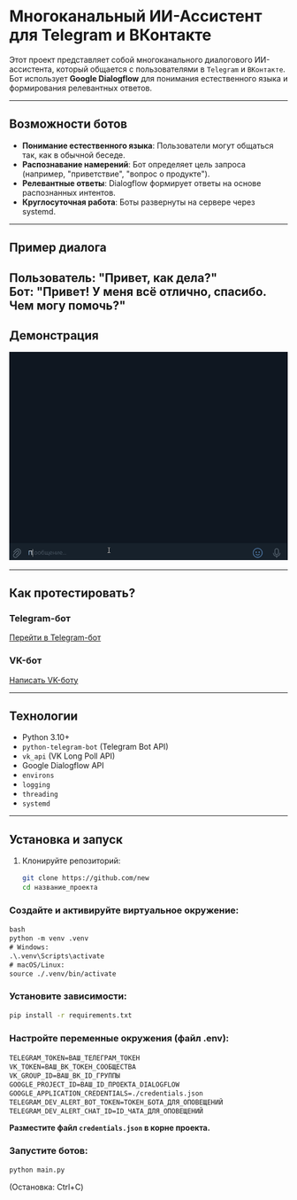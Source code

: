 # Многоканальный ИИ-Ассистент для Telegram и ВКонтакте

Этот проект представляет собой многоканального диалогового ИИ-ассистента, который общается с пользователями в `Telegram` и `ВКонтакте`. Бот использует **Google Dialogflow** для понимания естественного языка и формирования релевантных ответов.

-------------------------------
## Возможности ботов

- **Понимание естественного языка**: Пользователи могут общаться так, как в обычной беседе.
- **Распознавание намерений**: Бот определяет цель запроса (например, "приветствие", "вопрос о продукте").
- **Релевантные ответы**: Dialogflow формирует ответы на основе распознанных интентов.
- **Круглосуточная работа**: Боты развернуты на сервере через systemd.
-------------------------------

## Пример диалога

**Пользователь**: "Привет, как дела?"  
**Бот**: "Привет! У меня всё отлично, спасибо. Чем могу помочь?"
----------------------------

## Демонстрация

[![Демонстрация работы бота](assets/demonstration.gif)](assets/demonstration.gif)

-----------------------------------------------------
## Как протестировать?

### Telegram-бот
[Перейти в Telegram-бот](https://t.me/@Lek_spekingbot)  


### VK-бот
[Написать VK-боту](https://vk.com/im/convo/-231150535?entrypoint=list_all)  

--------------------

## Технологии

- Python 3.10+
- `python-telegram-bot` (Telegram Bot API)
- `vk_api` (VK Long Poll API)
- Google Dialogflow API
- `environs` 
- `logging` 
- `threading` 
- `systemd` 

----------------
## Установка и запуск

1. Клонируйте репозиторий:
   ```bash
   git clone https://github.com/new
   cd название_проекта
   ```
   
### Создайте и активируйте виртуальное окружение:
```
bash
python -m venv .venv
# Windows:
.\.venv\Scripts\activate
# macOS/Linux:
source ./.venv/bin/activate
```

### Установите зависимости:

```bash
pip install -r requirements.txt
```
### Настройте переменные окружения (файл .env):

```
TELEGRAM_TOKEN=ВАШ_ТЕЛЕГРАМ_ТОКЕН
VK_TOKEN=ВАШ_ВК_ТОКЕН_СООБЩЕСТВА
VK_GROUP_ID=ВАШ_ВК_ID_ГРУППЫ
GOOGLE_PROJECT_ID=ВАШ_ID_ПРОЕКТА_DIALOGFLOW
GOOGLE_APPLICATION_CREDENTIALS=./credentials.json
TELEGRAM_DEV_ALERT_BOT_TOKEN=ТОКЕН_БОТА_ДЛЯ_ОПОВЕЩЕНИЙ
TELEGRAM_DEV_ALERT_CHAT_ID=ID_ЧАТА_ДЛЯ_ОПОВЕЩЕНИЙ
```
**Разместите файл `credentials.json` в корне проекта.**

### Запустите ботов:

```bash
python main.py
```
(Остановка: Ctrl+C)